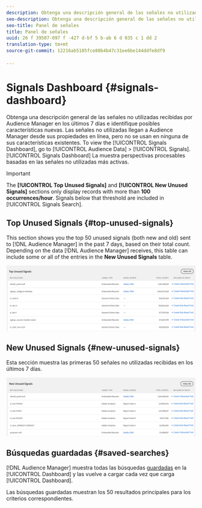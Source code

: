 ```yaml
---
description: Obtenga una descripción general de las señales no utilizadas recibidas por Audience Manager en los últimos 7 días e identifique posibles características nuevas. Las señales no utilizadas llegan a Audience Manager desde sus propiedades en línea, pero no se usan en ninguna de sus características existentes. Para ver el panel de señales, vaya a Datos de audiencia > Señales. El panel de señales muestra perspectivas procesables basadas en las señales no utilizadas más activas.
seo-description: Obtenga una descripción general de las señales no utilizadas recibidas por Audience Manager en los últimos 7 días e identifique posibles características nuevas. Las señales no utilizadas llegan a Audience Manager desde sus propiedades en línea, pero no se usan en ninguna de sus características existentes. Para ver el panel de señales, vaya a Datos de audiencia > Señales. El panel de señales muestra perspectivas procesables basadas en las señales no utilizadas más activas.
seo-title: Panel de señales
title: Panel de señales
uuid: 26 f 39507-097 f -427 d-bf 5 b-ab 6 d 035 c 1 dd 2
translation-type: tm+mt
source-git-commit: 12216ab5105fce80b4b47c31ee6be144ddfe8df9

---
```



# Signals Dashboard {#signals-dashboard}

Obtenga una descripción general de las señales no utilizadas recibidas por Audience Manager en los últimos 7 días e identifique posibles características nuevas. Las señales no utilizadas llegan a Audience Manager desde sus propiedades en línea, pero no se usan en ninguna de sus características existentes. To view the [!UICONTROL Signals Dashboard], go to [!UICONTROL Audience Data] &gt; [!UICONTROL Signals]. [!UICONTROL Signals Dashboard] La muestra perspectivas procesables basadas en las señales no utilizadas más activas.

>[!IMPORTANT]
>
>The **[!UICONTROL Top Unused Signals]** and **[!UICONTROL New Unused Signals]** sections only display records with more than **100 occurrences/hour**. Signals below that threshold are included in [!UICONTROL Signals Search].

## Top Unused Signals {#top-unused-signals}

This section shows you the top 50 unused signals (both new and old) sent to [!DNL Audience Manager] in the past 7 days, based on their total count. Depending on the data [!DNL Audience Manager] receives, this table can include some or all of the entries in the **New Unused Signals** table.

![](assets/signals-top-unused.png)

## New Unused Signals {#new-unused-signals}

Esta sección muestra las primeras 50 señales no utilizadas recibidas en los últimos 7 días.

![](assets/signals-new-unused.png)

## Búsquedas guardadas {#saved-searches}

[!DNL Audience Manager] muestra todas las búsquedas [guardadas](../../features/data-explorer/data-explorer-signals-search/data-explorer-save-search.md) en la [!UICONTROL Dashboard] y las vuelve a cargar cada vez que carga [!UICONTROL Dashboard].

Las búsquedas guardadas muestran los 50 resultados principales para los criterios correspondientes.